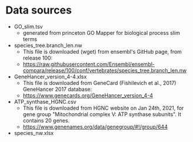 # Data sources #
* GO_slim.tsv
	* generated from princeton GO Mapper for biological process slim terms
* species_tree.branch_len.nw
	* This file is downloaded (wget) from ensembl's GitHub page, from release 100:
	* https://raw.githubusercontent.com/Ensembl/ensembl-compara/release/100/conf/vertebrates/species_tree.branch_len.nw
* GeneHancer_version_4-4.xlsx
	* This file is downloaded from GeneCard (Fishilevich et al., 2017) GeneHancer 2017 database: 
	* https://www.genecards.org/GeneHancer_version_4-4
* ATP_synthase_HGNC.csv
	* This file is downloaded from HGNC website on Jan 24th, 2021, for gene group "Mitochondrial complex V: ATP synthase subunits". It contains 20 genes. 
	* https://www.genenames.org/data/genegroup/#!/group/644
* species_nw.xlsx
